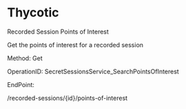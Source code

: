 #     Thycotic


Recorded Session Points of Interest

Get the points of interest for a recorded session

Method: Get

OperationID: SecretSessionsService_SearchPointsOfInterest

EndPoint:

/recorded-sessions/{id}/points-of-interest
